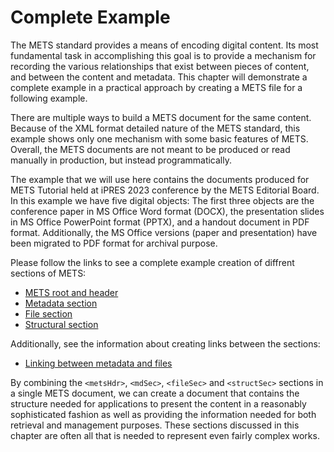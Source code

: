 # Complete Example

The METS standard provides a means of encoding digital content. Its most fundamental task in accomplishing this goal is to provide a mechanism for recording the various relationships that exist between pieces of content, and between the content and metadata. This chapter will demonstrate a complete example in a practical approach by creating a METS file for a following example. 

There are multiple ways to build a METS document for the same content. Because of the XML format detailed nature of the METS standard, this example shows only one mechanism with some basic features of METS. Overall, the METS documents are not meant to be produced or read manually in production, but instead programmatically.

The example that we will use here contains the documents produced for METS Tutorial held at iPRES 2023 conference by the METS Editorial Board. In this example we have five digital objects: The first three objects are the conference paper in MS Office Word format (DOCX), the presentation slides in MS Office PowerPoint format (PPTX), and a handout document in PDF format. Additionally, the MS Office versions (paper and presentation) have been migrated to PDF format for archival purpose. 

Please follow the links to see a complete example creation of diffrent sections of METS:

- [METS root and header](./authoring/METS%20root%20and%20header.md)
- [Metadata section](./authoring/Metadata%20section.md)
- [File section](./authoring/File%20section.md)
- [Structural section](./authoring/Structural%20section.md)

Additionally, see the information about creating links between the sections:

- [Linking between metadata and files](./authoring/Linking%20between%20metadata%20and%20files.md) 

By combining the `<metsHdr>`, `<mdSec>`, `<fileSec>` and `<structSec>` sections in a single METS document, we can create a document that contains the structure needed for applications to present the content in a reasonably sophisticated fashion as well as providing the information needed for both retrieval and management purposes. These sections discussed in this chapter are often all that is needed to represent even fairly complex works.
